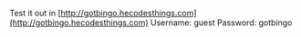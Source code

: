 Test it out in [http://gotbingo.hecodesthings.com](http://gotbingo.hecodesthings.com)
Username: guest
Password: gotbingo